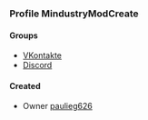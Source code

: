 ### Profile MindustryModCreate

#### Groups
- [VKontakte](https://vk.com/mindustry_mod_create)
- [Discord](https://discord.gg/vyVkW9Y)

#### Created
- Owner [paulieg626](https://github.com/paulieg626)
